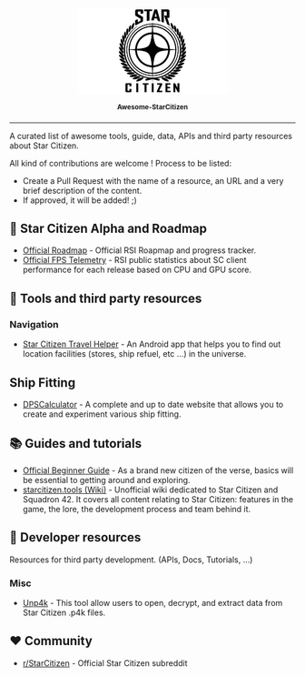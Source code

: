 <p align="center">
<img height="150px" src="resources/img/star-citizen-logo.png">
</p>
<p align="center">
<sup>
<b>Awesome-StarCitizen</b>
</sup>
</p>

---
A curated list of awesome tools, guide, data, APIs and third party resources about Star Citizen.

All kind of contributions are welcome ! Process to be listed:

* Create a Pull Request with the name of a resource, an URL and a very brief description of the content.
* If approved, it will be added! ;)

## :stars: Star Citizen Alpha and Roadmap

* [Official Roadmap](https://robertsspaceindustries.com/roadmap/release-view) - Official RSI Roapmap and progress tracker.
* [Official FPS Telemetry](https://robertsspaceindustries.com/telemetry) - RSI public statistics about SC client performance for each release based on CPU and GPU score.


## :hammer: Tools and third party resources

### Navigation
* [Star Citizen Travel Helper](https://play.google.com/store/apps/details?id=com.PalavenDev.StarCitizenHelper) - An Android app that helps you to find out location facilities (stores, ship refuel, etc ...) in the universe.


## Ship Fitting

* [DPSCalculator](https://www.erkul.games/) - A complete and up to date website that allows you to create and experiment various ship fitting.

## :books: Guides and tutorials

* [Official Beginner Guide](https://support.robertsspaceindustries.com/hc/en-us/sections/360001757273-Beginner-Guides) - As a brand new citizen of the verse, basics will be essential to getting around and exploring.
* [starcitizen.tools (Wiki)](https://starcitizen.tools/) - Unofficial wiki dedicated to Star Citizen and Squadron 42. It covers all content relating to Star Citizen:  features in the game, the lore, the development process and team behind it.


## :beer: Developer resources

Resources for third party development. (APIs, Docs, Tutorials, ...)

### Misc

* [Unp4k](https://github.com/dolkensp/unp4k) - This tool allow users to open, decrypt, and extract data from Star Citizen .p4k files.

## :heart: Community

* [r/StarCitizen](https://www.reddit.com/r/StarCitizens/) - Official Star Citizen subreddit
